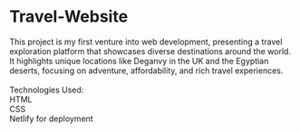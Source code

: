 # Travel-Website
This project is my first venture into web development, presenting a travel exploration platform that showcases diverse destinations around the world. It highlights unique locations like Deganvy in the UK and the Egyptian deserts, focusing on adventure, affordability, and rich travel experiences.
<br><br>
Technologies Used:<br>
HTML<br>
CSS<br>
Netlify for deployment
